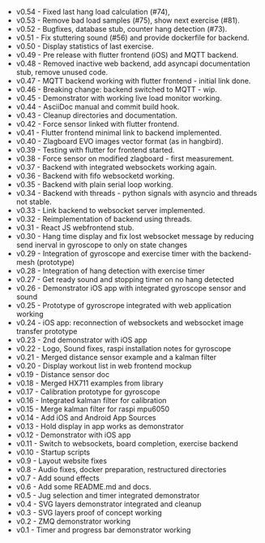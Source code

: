 - v0.54 - Fixed last hang load calculation (#74),
- v0.53 - Remove bad load samples (#75), show next exercise (#81).
- v0.52 - Bugfixes, database stub, counter hang detection (#73).
- v0.51 - Fix stuttering sound (#56) and provide dockerfile for backend.
- v0.50 - Display statistics of last exercise.
- v0.49 - Pre release with flutter frontend (iOS) and MQTT backend.
- v0.48 - Removed inactive web backend, add asyncapi documentation stub, remove unused code.
- v0.47 - MQTT backend working with flutter frontend - initial link done.
- v0.46 - Breaking change: backend switched to MQTT - wip.
- v0.45 - Demonstrator with working live load monitor working.
- v0.44 - AsciiDoc manual and commit build hook.
- v0.43 - Cleanup directories and documentation.
- v0.42 - Force sensor linked with flutter frontend.
- v0.41 - Flutter frontend minimal link to backend implemented.
- v0.40 - Zlagboard EVO images vector format (as in hangbird).
- v0.39 - Testing with flutter for frontend started.
- v0.38 - Force sensor on modified zlagboard - first measurement.
- v0.37 - Backend with integrated websockets working again.
- v0.36 - Backend with fifo websocketd working.
- v0.35 - Backend with plain serial loop working.
- v0.34 - Backend with threads - python signals with asyncio and threads not stable.
- v0.33 - Link backend to websocket server implemented.
- v0.32 - Reimplementation of backend using threads.
- v0.31 - React JS webfrontend stub.
- v0.30 - Hang time display and fix lost websocket message by reducing send inerval in gyroscope to only on state changes
- v0.29 - Integration of gyroscope and exercise timer with the backend-mesh (prototype)
- v0.28 - Integration of hang detection with exercise timer
- v0.27 - Get ready sound and stopping timer on no hang detected
- v0.26 - Demonstrator iOS app with integrated gyroscope sensor and sound
- v0.25 - Prototype of gyroscrope integrated with web application working
- v0.24 - iOS app: reconnection of websockets and websocket image transfer prototype 
- v0.23 - 2nd demonstrator with iOS app
- v0.22 - Logo, Sound fixes, raspi installation notes for gyroscope
- v0.21 - Merged distance sensor example and a kalman filter
- v0.20 - Display workout list in web frontend mockup
- v0.19 - Distance sensor doc
- v0.18 - Merged HX711 examples from library
- v0.17 - Calibration prototype for gyroscope
- v0.16 - Integrated kalman filter for calibration 
- v0.15 - Merge kalman filter for raspi mpu6050
- v0.14 - Add iOS and Android App Sources
- v0.13 - Hold display in app works as demonstrator
- v0.12 - Demonstrator with iOS app
- v0.11 - Switch to websockets, board completion, exercise backend
- v0.10 - Startup scripts
- v0.9 - Layout website fixes
- v0.8 - Audio fixes, docker preparation, restructured directories
- v0.7 - Add sound effects
- v0.6 - Add some README.md and docs.
- v0.5 - Jug selection and timer integrated demonstrator
- v0.4 - SVG layers demonstrator integrated and cleanup
- v0.3 - SVG layers proof of concept working
- v0.2 - ZMQ demonstrator working
- v0.1 - Timer and progress bar demonstrator working
